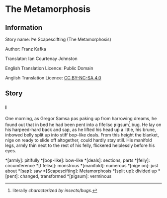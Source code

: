 # The Metamorphosis

## Information
Story name: Þe Scapescifting (The Metamorphosis)

Author: Franz Kafka

Translator: Ian Courtenay Johnston

English Translation Licence: Public Domain

Anglish Translation Licence: [CC BY-NC-SA 4.0]

[CC BY-NC-SA 4.0]: https://creativecommons.org/licenses/by-nc-sa/4.0/

## Story

### I
One morning, as Gregor Samsa ƿas ƿaking up from harrowing dreams, he found out
that in bed he had been ƿent into a fifelisc ƿigsum[^ƿigsum] bug. He lay on his
harƿeed-hard back and saƿ, as he lifted his head up a little, his brune,
inbowed belly split up into stiff boƿ-like deals. From this height the blanket,
nige on ready to slide off altogether, could hardly stay still. His manifold
legs, armly thin next to the rest of his felly, flickered helplessly before his
eyes.

<!-- Abbreviations -->
*[armly]: pitifully
*[boƿ-like]: bow-like
*[deals]: sections, parts
*[felly]: circumference
*[fifelisc]: monstrous
*[manifold]: numerous
*[nige on]: just about
*[saƿ]: saw
*[Scapescifting]: Metamorphosis
*[split up]: divided up
*[ƿent]: changed, transformed
*[ƿigsum]: verminous

<!-- Footnotes -->
[^ƿigsum]: literally *characterized by insects/bugs*.

<!-- BUFFER -->
